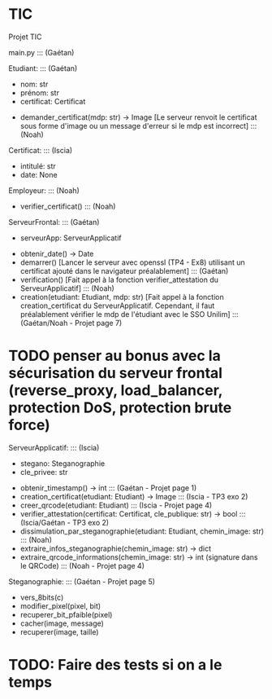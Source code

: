 # TIC
Projet TIC


main.py ::: (Gaétan)

Etudiant: ::: (Gaétan)
- nom: str
- prénom: str
- certificat: Certificat
* demander_certificat(mdp: str) -> Image [Le serveur renvoit le certificat sous forme d'image ou un message d'erreur si le mdp est incorrect] ::: (Noah)


Certificat: ::: (Iscia)
- intitulé: str
- date: None


Employeur: ::: (Noah)
* verifier_certificat() ::: (Noah)


ServeurFrontal: ::: (Gaétan)
- serveurApp: ServeurApplicatif
* obtenir_date() -> Date
* demarrer() [Lancer le serveur avec openssl (TP4 - Ex8) utilisant un certificat ajouté dans le navigateur préalablement] ::: (Gaétan)
* verification() [Fait appel à la fonction verifier_attestation du ServeurApplicatif] ::: (Noah)
* creation(etudiant: Etudiant, mdp: str) [Fait appel à la fonction creation_certificat du ServeurApplicatif. Cependant, il faut préalablement vérifier le mdp de l'étudiant avec le SSO Unilim] ::: (Gaétan/Noah - Projet page 7)
# TODO penser au bonus avec la sécurisation du serveur frontal (reverse_proxy, load_balancer, protection DoS, protection brute force)


ServeurApplicatif: ::: (Iscia)
- stegano: Steganographie
- cle_privee: str
* obtenir_timestamp() -> int ::: (Gaétan - Projet page 1)
* creation_certificat(etudiant: Etudiant) -> Image ::: (Iscia - TP3 exo 2)
* creer_qrcode(etudiant: Etudiant) ::: (Iscia - Projet page 4)
* verifier_attestation(certificat: Certificat, cle_publique: str) -> bool ::: (Iscia/Gaétan - TP3 exo 2)
* dissimulation_par_steganographie(etudiant: Etudiant, chemin_image: str) ::: (Noah)
* extraire_infos_steganographie(chemin_image: str) -> dict
* extraire_qrcode_informations(chemin_image: str) -> int (signature dans le QRCode) ::: (Noah - Projet page 4)


Steganographie: ::: (Gaétan - Projet page 5)
* vers_8bits(c)
* modifier_pixel(pixel, bit)
* recuperer_bit_pfaible(pixel)
* cacher(image, message)
* recuperer(image, taille)


# TODO: Faire des tests si on a le temps